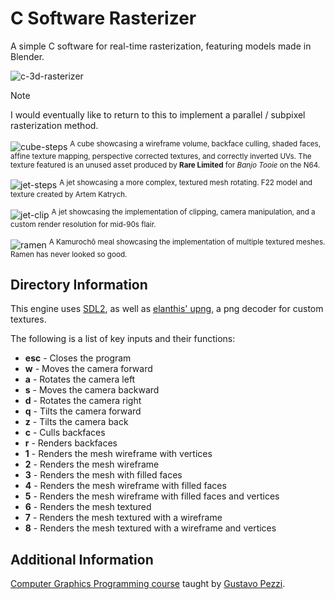 # C Software Rasterizer

A simple C software for real-time rasterization, featuring models made in Blender.

![c-3d-rasterizer](https://github.com/user-attachments/assets/9da40ee3-e980-498e-9590-33a7b170af7f)
> [!NOTE]
> I would eventually like to return to this to implement a parallel / subpixel rasterization method.

![cube-steps](https://github.com/Nico-Posateri/c-software-rasterizer/assets/141705409/4f530095-8d02-4f2c-9747-43af5d66acf9)
<sup>A cube showcasing a wireframe volume, backface culling, shaded faces, affine texture mapping, perspective corrected textures, and correctly inverted UVs. The texture featured is an unused asset produced by **Rare Limited** for *Banjo Tooie* on the N64.</sup>

![jet-steps](https://github.com/Nico-Posateri/c-software-rasterizer/assets/141705409/89d56d30-f8f9-4136-a446-62b205fac922)
<sup>A jet showcasing a more complex, textured mesh rotating. F22 model and texture created by Artem Katrych.</sup>

![jet-clip](https://github.com/Nico-Posateri/c-software-rasterizer/assets/141705409/2e09ad29-9f37-4e38-988c-6d4a6294d991)
<sup>A jet showcasing the implementation of clipping, camera manipulation, and a custom render resolution for mid-90s flair.</sup>

![ramen](https://github.com/Nico-Posateri/c-software-rasterizer/assets/141705409/84ac1fd3-f7ff-41b0-97db-7fa2923667e5)
<sup>A Kamurochō meal showcasing the implementation of multiple textured meshes. Ramen has never looked so good.</sup>

## Directory Information

This engine uses [SDL2](https://github.com/libsdl-org/SDL/releases/tag/release-2.28.5), as well as [elanthis' upng](https://github.com/elanthis/upng), a png decoder for custom textures.

The following is a list of key inputs and their functions:
- **esc** - Closes the program
- **w** - Moves the camera forward
- **a** - Rotates the camera left
- **s** - Moves the camera backward
- **d** - Rotates the camera right
- **q** - Tilts the camera forward
- **z** - Tilts the camera back
- **c** - Culls backfaces
- **r** - Renders backfaces
- **1** - Renders the mesh wireframe with vertices
- **2** - Renders the mesh wireframe
- **3** - Renders the mesh with filled faces
- **4** - Renders the mesh wireframe with filled faces
- **5** - Renders the mesh wireframe with filled faces and vertices
- **6** - Renders the mesh textured
- **7** - Renders the mesh textured with a wireframe
- **8** - Renders the mesh textured with a wireframe and vertices

## Additional Information

[Computer Graphics Programming course](https://pikuma.com/courses/learn-3d-computer-graphics-programming) taught by [Gustavo Pezzi](https://github.com/gustavopezzi).
